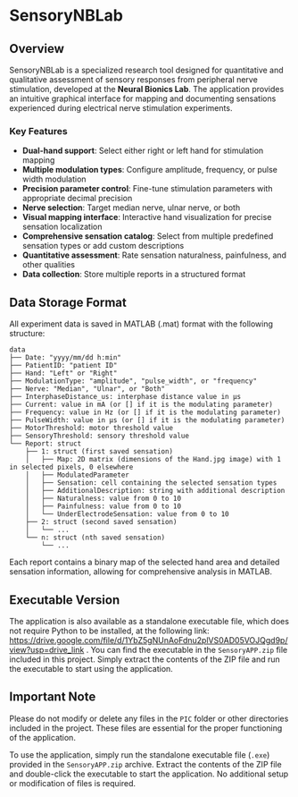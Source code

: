 ﻿# SensoryNBLab

## Overview

SensoryNBLab is a specialized research tool designed for quantitative and qualitative assessment of sensory responses from peripheral nerve stimulation, developed at the **Neural Bionics Lab**. The application provides an intuitive graphical interface for mapping and documenting sensations experienced during electrical nerve stimulation experiments.

### Key Features

- **Dual-hand support**: Select either right or left hand for stimulation mapping
- **Multiple modulation types**: Configure amplitude, frequency, or pulse width modulation
- **Precision parameter control**: Fine-tune stimulation parameters with appropriate decimal precision
- **Nerve selection**: Target median nerve, ulnar nerve, or both
- **Visual mapping interface**: Interactive hand visualization for precise sensation localization
- **Comprehensive sensation catalog**: Select from multiple predefined sensation types or add custom descriptions
- **Quantitative assessment**: Rate sensation naturalness, painfulness, and other qualities
- **Data collection**: Store multiple reports in a structured format

## Data Storage Format

All experiment data is saved in MATLAB (.mat) format with the following structure:

```
data
├── Date: "yyyy/mm/dd h:min"
├── PatientID: "patient ID"
├── Hand: "Left" or "Right"
├── ModulationType: "amplitude", "pulse_width", or "frequency"
├── Nerve: "Median", "Ulnar", or "Both"
├── InterphaseDistance_us: interphase distance value in μs
├── Current: value in mA (or [] if it is the modulating parameter)
├── Frequency: value in Hz (or [] if it is the modulating parameter)
├── PulseWidth: value in μs (or [] if it is the modulating parameter)
├── MotorThreshold: motor threshold value
├── SensoryThreshold: sensory threshold value
└── Report: struct
    ├── 1: struct (first saved sensation)
    │   ├── Map: 2D matrix (dimensions of the Hand.jpg image) with 1 in selected pixels, 0 elsewhere
    │   ├── ModulatedParameter
    │   ├── Sensation: cell containing the selected sensation types
    │   ├── AdditionalDescription: string with additional description
    │   ├── Naturalness: value from 0 to 10
    │   ├── Painfulness: value from 0 to 10
    │   └── UnderElectrodeSensation: value from 0 to 10
    ├── 2: struct (second saved sensation)
    │   └── ...
    └── n: struct (nth saved sensation)
        └── ...
```

Each report contains a binary map of the selected hand area and detailed sensation information, allowing for comprehensive analysis in MATLAB.

## Executable Version

The application is also available as a standalone executable file, which does not require Python to be installed, at the following link:    https://drive.google.com/file/d/1YbZ5gNUnAoFdnu2plVS0AD05VOJQgd9p/view?usp=drive_link . You can find the executable in the `SensoryAPP.zip` file included in this project. Simply extract the contents of the ZIP file and run the executable to start using the application.

## Important Note

Please do not modify or delete any files in the `PIC` folder or other directories included in the project. These files are essential for the proper functioning of the application. 

To use the application, simply run the standalone executable file (`.exe`) provided in the `SensoryAPP.zip` archive. Extract the contents of the ZIP file and double-click the executable to start the application. No additional setup or modification of files is required.
